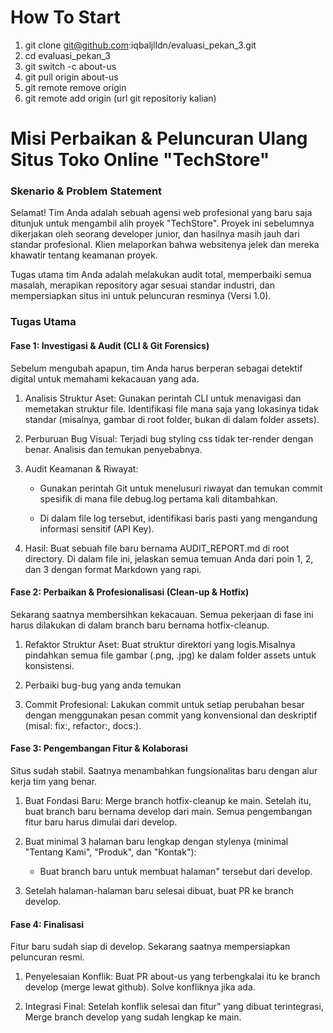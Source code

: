 # How To Start #
1. git clone git@github.com:iqbaljlldn/evaluasi_pekan_3.git
2. cd evaluasi_pekan_3
3. git switch -c about-us
4. git pull origin about-us
5. git remote remove origin
6. git remote add origin (url git repositoriy kalian)

# Misi Perbaikan & Peluncuran Ulang Situs Toko Online "TechStore"

### Skenario & Problem Statement

Selamat! Tim Anda adalah sebuah agensi web profesional yang baru saja ditunjuk untuk mengambil alih proyek "TechStore". Proyek ini sebelumnya dikerjakan oleh seorang developer junior, dan hasilnya masih jauh dari standar profesional. Klien melaporkan bahwa websitenya jelek dan mereka khawatir tentang keamanan proyek.

Tugas utama tim Anda adalah melakukan audit total, memperbaiki semua masalah, merapikan repository agar sesuai standar industri, dan mempersiapkan situs ini untuk peluncuran resminya (Versi 1.0).

### Tugas Utama
#### Fase 1: Investigasi & Audit (CLI & Git Forensics)

Sebelum mengubah apapun, tim Anda harus berperan sebagai detektif digital untuk memahami kekacauan yang ada.

1. Analisis Struktur Aset: Gunakan perintah CLI untuk menavigasi dan memetakan struktur file. Identifikasi file mana saja yang lokasinya tidak standar (misalnya, gambar di root folder, bukan di dalam folder assets).

2. Perburuan Bug Visual: Terjadi bug styling css tidak ter-render dengan benar. Analisis dan temukan penyebabnya.

3. Audit Keamanan & Riwayat:
   - Gunakan perintah Git untuk menelusuri riwayat dan temukan commit spesifik di mana file debug.log pertama kali ditambahkan.

   - Di dalam file log tersebut, identifikasi baris pasti yang mengandung informasi sensitif (API Key).

4. Hasil: Buat sebuah file baru bernama AUDIT_REPORT.md di root directory. Di dalam file ini, jelaskan semua temuan Anda dari poin 1, 2, dan 3 dengan format Markdown yang rapi.

#### Fase 2: Perbaikan & Profesionalisasi (Clean-up & Hotfix)

Sekarang saatnya membersihkan kekacauan. Semua pekerjaan di fase ini harus dilakukan di dalam branch baru bernama hotfix-cleanup.

1. Refaktor Struktur Aset: Buat struktur direktori yang logis.Misalnya pindahkan semua file gambar (.png, .jpg) ke dalam folder assets untuk konsistensi. 

2. Perbaiki bug-bug yang anda temukan

3. Commit Profesional: Lakukan commit untuk setiap perubahan besar dengan menggunakan pesan commit yang konvensional dan deskriptif (misal: fix:, refactor:, docs:).

#### Fase 3: Pengembangan Fitur & Kolaborasi

Situs sudah stabil. Saatnya menambahkan fungsionalitas baru dengan alur kerja tim yang benar.

1. Buat Fondasi Baru: Merge branch hotfix-cleanup ke main. Setelah itu, buat branch baru bernama develop dari main. Semua pengembangan fitur baru harus dimulai dari develop.

2. Buat minimal 3 halaman baru lengkap dengan stylenya (minimal "Tentang Kami", "Produk", dan "Kontak"):
   - Buat branch baru untuk membuat halaman" tersebut dari develop.
3. Setelah halaman-halaman baru selesai dibuat, buat PR ke branch develop.

#### Fase 4: Finalisasi
Fitur baru sudah siap di develop. Sekarang saatnya mempersiapkan peluncuran resmi.

1. Penyelesaian Konflik: Buat PR about-us yang terbengkalai itu ke branch develop (merge lewat github). Solve konfliknya jika ada.

2. Integrasi Final: Setelah konflik selesai dan fitur" yang dibuat terintegrasi, Merge branch develop yang sudah lengkap ke main.

